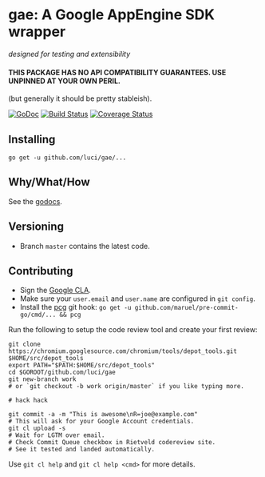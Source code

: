 gae: A Google AppEngine SDK wrapper
===================
*designed for testing and extensibility*

#### **THIS PACKAGE HAS NO API COMPATIBILITY GUARANTEES. USE UNPINNED AT YOUR OWN PERIL.**
(but generally it should be pretty stableish).

[![GoDoc](https://godoc.org/github.com/luci/gae?status.svg)](https://godoc.org/github.com/luci/gae)
[![Build Status](https://travis-ci.org/luci/gae.svg?branch=master)](https://travis-ci.org/luci/gae)
[![Coverage Status](https://coveralls.io/repos/luci/gae/badge.svg?branch=master&service=github)](https://coveralls.io/github/luci/gae?branch=master)

Installing
----------

    go get -u github.com/luci/gae/...

Why/What/How
------------

See the [godocs](https://godoc.org/github.com/luci/gae).

Versioning
----------

  * Branch `master` contains the latest code.

Contributing
------------

  * Sign the [Google CLA](https://cla.developers.google.com/clas).
  * Make sure your `user.email` and `user.name` are configured in `git config`.
  * Install the [pcg](https://github.com/maruel/pre-commit-go) git hook:
    `go get -u github.com/maruel/pre-commit-go/cmd/... && pcg`

Run the following to setup the code review tool and create your first review:

    git clone https://chromium.googlesource.com/chromium/tools/depot_tools.git $HOME/src/depot_tools
    export PATH="$PATH:$HOME/src/depot_tools"
    cd $GOROOT/github.com/luci/gae
    git new-branch work
    # or `git checkout -b work origin/master` if you like typing more.

    # hack hack

    git commit -a -m "This is awesome\nR=joe@example.com"
    # This will ask for your Google Account credentials.
    git cl upload -s
    # Wait for LGTM over email.
    # Check Commit Queue checkbox in Rietveld codereview site.
    # See it tested and landed automatically.

Use `git cl help` and `git cl help <cmd>` for more details.
